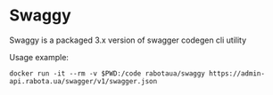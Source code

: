 # Swaggy

Swaggy is a packaged 3.x version of swagger codegen cli utility

Usage example:

```
docker run -it --rm -v $PWD:/code rabotaua/swaggy https://admin-api.rabota.ua/swagger/v1/swagger.json
```